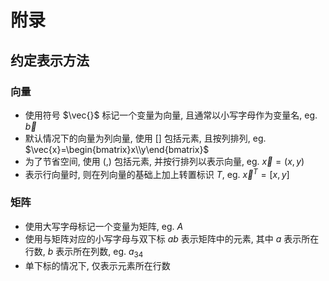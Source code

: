 # 附录

## 约定表示方法
### 向量
* 使用符号 $\vec{}$ 标记一个变量为向量, 且通常以小写字母作为变量名, eg. $\vec{b}$
* 默认情况下的向量为列向量, 使用 $[]$ 包括元素, 且按列排列, eg. $\vec{x}=\begin{bmatrix}x\\y\end{bmatrix}$
* 为了节省空间, 使用 $(,)$ 包括元素, 并按行排列以表示向量, eg. $\vec{x}=(x,y)$
* 表示行向量时, 则在列向量的基础上加上转置标识 $T$, eg. $\vec{x}^T=[x,y]$

### 矩阵
* 使用大写字母标记一个变量为矩阵, eg. $A$
* 使用与矩阵对应的小写字母与双下标 $ab$ 表示矩阵中的元素, 其中 $a$ 表示所在行数, $b$ 表示所在列数, eg. $a_{34}$
* 单下标的情况下, 仅表示元素所在行数
